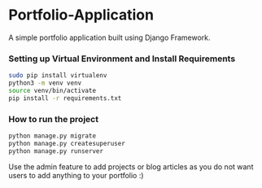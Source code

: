 # Portfolio-Application
A simple portfolio application built using Django Framework.

### Setting up Virtual Environment and Install Requirements
```bash
sudo pip install virtualenv
python3 -m venv venv
source venv/bin/activate
pip install -r requirements.txt
```

### How to run the project
```bash
python manage.py migrate
python manage.py createsuperuser
python manage.py runserver
```

Use the admin feature to add projects or blog articles as you do not want users to add anything to your portfolio :)